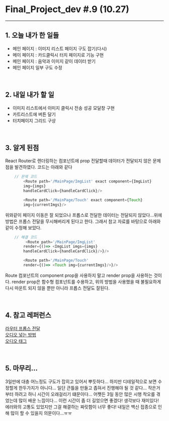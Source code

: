# Final_Project_dev #.9 (10.27)

---

## 1. 오늘 내가 한 일들 

- 메인 페이지 : 이미지 리스트 페이지 구도 잡기(다시)
- 메이 페이지 : 카드클릭시 터치 페이지로 기능 구현
- 메인 페이지 : 음악과 이미지 같이 데이터 받기
- 메인 페이지 일부 구도 수정

<br />

## 2. 내일 내가 할 일

- 이미지 리스트에서 이미지 클릭시 전송 성공 모달창 구현
- 카트리스트에 버튼 달기
- 터치페이지 그리드 구상

<br />

## 3. 알게 된점

React Router로 렌더링하는 컴포넌트에 prop 전달할때 데이터가 전달되지 않은 문제점을 발견하였다. 코드는 아래와 같다

```js
    // 문제 코드
        <Route path='/MainPage/ImgList' exact component={ImgList} 
        img={imgs} 
        handleCardClick={handleCardClick}/>

        <Route path='/MainPage/Touch' exact component={Touch} 
        img={currentImgs}/>
```

위와같이 페이지 이동은 잘 되었으나 프롭스로 전달한 데이터는 전달되지 않았다...위에 방법은 프롭스 전달을 무시해버리게 된다고 한다. 그래서 참고 자료를 바탕으로 아래와 같이 수정해 보았다.

```js
    // 해결 코드
         <Route path='/MainPage/ImgList'
        render={()=> <ImgList imgs={imgs} 
        handleCardClick={handleCardClick}/>}/>

        <Route path='/MainPage/Touch' 
        render={()=> <Touch img={currentImgs}/>}/>
```

Route 컴포넌트의 component prop을 사용하지 말고 render prop을 사용하는 것이다. render prop은 함수형 컴포넌트를 수용하고, 위의 방법을 사용했을 때 불필요하게 다시 마운트 되지 않을 뿐만 아니라 프롭스 전달도 잘된다.


<br />

## 4. 참고 레퍼런스

[라우터 프롭스 전달](https://sustainable-dev.tistory.com/117)  
[오디오 넣는 방법](https://mjmjmj98.tistory.com/123)  
[오디오 태그](http://tcpschool.com/html-tags/audio)  

<br />

## 5. 마무리...

3일만에 대충 어느정도 구도가 잡히고 있어서 뿌듯하다... 하지만 디테일적으로 보면 수정할게 한두가지가 아니다... 일단 큰틀을 만들고 좁혀서 진행해야 될 것 같다... 작은거부터 하려고 하니 시간이 오래걸리기 떄문이다... 어쨋든 3일 동안 많은 시행 착오를 겪었는데 많이 배운 느낌이다... 이런 시간이 좀 더 길었으면 좋겠다! 생각보다 재미있다! 에러와의 고통도 있었지만 그걸 해결하는 짜릿함이 너무 좋다! 내일은 백신 접종으로 인해 많이 할 수 있을지 의문이다...ㅠㅠ